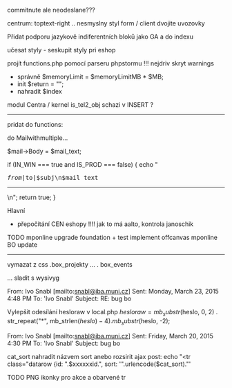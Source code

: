 
commitnute ale neodeslane???


centrum:
toptext-right   .. nesmyslny styl
form / client dvojite uvozovky


Přidat podporu jazykově indiferentních bloků jako GA
a do indexu
<?php
if (!empty($block["GA"])) echo stripslashes($block["GA"]);
?>

učesat styly - seskupit styly pri eshop

projít functions.php pomocí parseru phpstormu !!!
 nejdriv skryt warnings
- správně $memoryLimit = $memoryLimitMB * $MB;
- init $return = "";
- nahradit $index

modul Centra / kernel
is_tel2_obj  schazi v INSERT ?

************************

pridat do functions:

do Mailwithmultiple…

  $mail->Body = $mail_text;

  if (IN_WIN === true and IS_PROD === false) {
    echo "<pre>$from|$to|$subj\n$mail_text</pre><hr />\n";
    return true;
  }

Hlavní
- přepočítání CEN eshopy !!!!   jak to má aalto, kontrola janoschik

TODO
mponline upgrade foundation + test implement offcanvas
mponline BO update



************************

vymazat z css
.box_projekty …
. box_events

… sladit s wysivyg

From: Ivo Snabl [mailto:snabl@iba.muni.cz]
Sent: Monday, March 23, 2015 4:48 PM
To: 'Ivo Snabl'
Subject: RE: bug bo

Vylepšit odesílání hesloraw  v local.php
$hesloraw = mb_substr($heslo, 0, 2) . str_repeat("*", mb_strlen($heslo)-4) . mb_substr($heslo, -2);


From: Ivo Snabl [mailto:snabl@iba.muni.cz]
Sent: Friday, March 20, 2015 4:30 PM
To: 'Ivo Snabl'
Subject: bug bo

cat_sort nahradit názvem sort anebo rozsirit ajax post:
echo "<tr class=\"datarow {id: ".$xxxxxxid.", sort: '".urlencode($cat_sort)."'


TODO
PNG ikonky pro akce a obarvené tr
